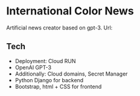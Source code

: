 # International Color News
Artificial news creator based on gpt-3.
Url: 

## Tech
- Deployment: Cloud RUN
- OpenAI GPT-3
- Additionally: Cloud domains, Secret Manager
- Python Django for backend
- Bootstrap, html + CSS for frontend
